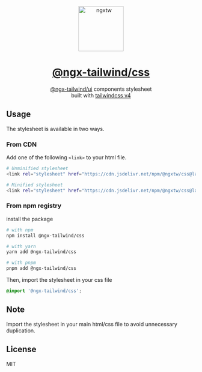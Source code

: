 <div align="center">
  <a href="https://www.ngxtw.com/">
    <img src="https://ngxtw-assets.pages.dev/ngxtw-logo-doc.png" alt="ngxtw" height="120" />
    <h1>@ngx-tailwind/css</h1>
  </a>
</div>

<div align="center">
<a href="https://www.npmjs.com/package/@ngxtw/ui">@ngx-tailwind/ui</a> components stylesheet <br/> built with <a href="https://tailwindcss.com/">tailwindcss v4</a>
</div>

## Usage

The stylesheet is available in two ways.

### From CDN

Add one of the following `<link>` to your html file.

```sh
# Unminified stylesheet
<link rel="stylesheet" href="https://cdn.jsdelivr.net/npm/@ngxtw/css@latest/styles.css">

# Minified stylesheet
<link rel="stylesheet" href="https://cdn.jsdelivr.net/npm/@ngxtw/css@latest/styles.min.css">
```

### From npm registry

install the package

```sh
# with npm
npm install @ngx-tailwind/css

# with yarn
yarn add @ngx-tailwind/css

# with pnpm
pnpm add @ngx-tailwind/css
```

Then, import the stylesheet in your css file

```css
@import '@ngx-tailwind/css';
```

## Note

Import the stylesheet in your main html/css file to avoid unnecessary duplication.

## License

MIT
